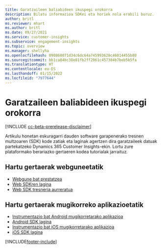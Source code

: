 ```yaml
---
title: Garatzaileen baliabideen ikuspegi orokorra
description: Bilatu informazioa SDKei eta horiek nola erabili buruz.
author: britl
ms.reviewer: mhart
ms.author: britl
ms.date: 09/27/2021
ms.service: customer-insights
ms.subservice: engagement-insights
ms.topic: overview
ms.manager: shellyha
ms.openlocfilehash: 090860071d34c6dc64a745993628c46014455b80
ms.sourcegitcommit: bb1ca84bc38e81fb2ff2961c457384b7beb5b5fa
ms.translationtype: HT
ms.contentlocale: eu-ES
ms.lasthandoff: 01/15/2022
ms.locfileid: "7977644"
---
```

# <a name="developer-resources-overview"></a>Garatzaileen baliabideen ikuspegi orokorra

[!INCLUDE [cc-beta-prerelease-disclaimer](includes/cc-beta-prerelease-disclaimer.md)]

Artikulu honetan eskuragarri dauden software garapenerako tresnen multzoaren (SDK) kode zatiak eta laginak agertzen dira garatzaileek datuak partekatzeko Dynamics 365 Customer Insights-ekin. Lortu zure plataformako berariazko gertaeren kodea tutorialak jarraituz.

## <a name="capture-events-from-websites"></a>Hartu gertaerak webguneetatik

- [Webgune bat prestatzea](instrument-website.md)
- [Web SDKren lagina](websdk-sample.md)
- [Web SDK tresneria aurreratua](advanced-SDK-implementation.md)

## <a name="capture-events-from-mobile-apps"></a>Hartu gertaerak mugikorreko aplikazioetatik

- [Instrumentazio bat Android mugikorretarako aplikazioa](get-started-android.md)
- [Android SDK lagina](androidsdk-sample.md)
- [Instrumentazio bat iOS mugikorretarako aplikazioa](get-started-ios.md)
- [iOS SDK lagina](iossdk-sample.md)

[!INCLUDE[footer-include](../includes/footer-banner.md)]
